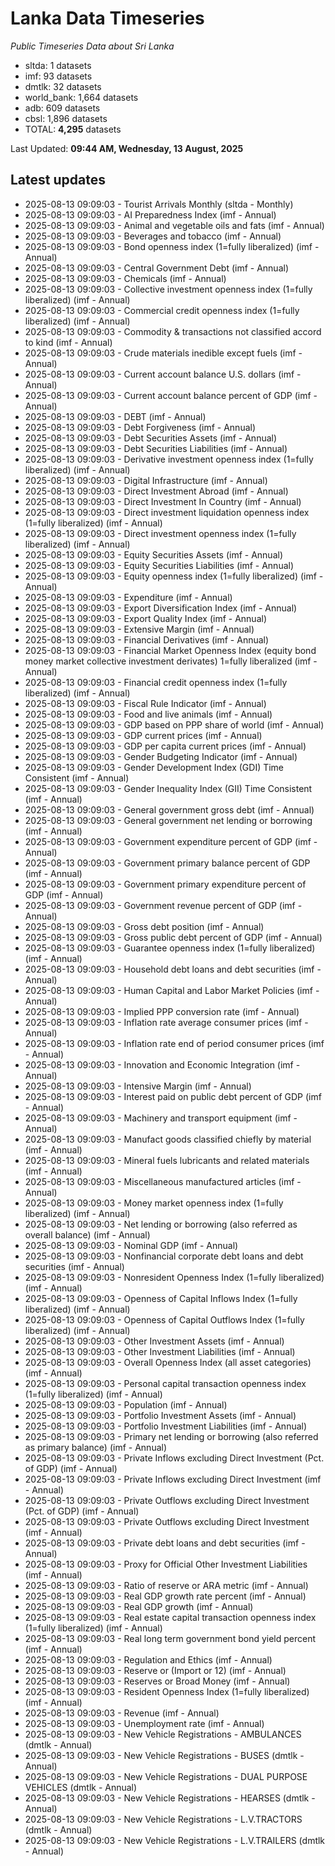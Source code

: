 # Lanka Data Timeseries
*Public Timeseries Data about Sri Lanka*

* sltda: 1 datasets
* imf: 93 datasets
* dmtlk: 32 datasets
* world_bank: 1,664 datasets
* adb: 609 datasets
* cbsl: 1,896 datasets
* TOTAL: **4,295** datasets

Last Updated: **09:44 AM, Wednesday, 13 August, 2025**

## Latest updates

* 2025-08-13 09:09:03 - Tourist Arrivals Monthly (sltda - Monthly)
* 2025-08-13 09:09:03 - AI Preparedness Index (imf - Annual)
* 2025-08-13 09:09:03 - Animal and vegetable oils and fats (imf - Annual)
* 2025-08-13 09:09:03 - Beverages and tobacco (imf - Annual)
* 2025-08-13 09:09:03 - Bond openness index (1=fully liberalized) (imf - Annual)
* 2025-08-13 09:09:03 - Central Government Debt (imf - Annual)
* 2025-08-13 09:09:03 - Chemicals (imf - Annual)
* 2025-08-13 09:09:03 - Collective investment openness index (1=fully liberalized) (imf - Annual)
* 2025-08-13 09:09:03 - Commercial credit openness index (1=fully liberalized) (imf - Annual)
* 2025-08-13 09:09:03 - Commodity & transactions not classified accord to kind (imf - Annual)
* 2025-08-13 09:09:03 - Crude materials inedible except fuels (imf - Annual)
* 2025-08-13 09:09:03 - Current account balance U.S. dollars (imf - Annual)
* 2025-08-13 09:09:03 - Current account balance percent of GDP (imf - Annual)
* 2025-08-13 09:09:03 - DEBT (imf - Annual)
* 2025-08-13 09:09:03 - Debt Forgiveness (imf - Annual)
* 2025-08-13 09:09:03 - Debt Securities Assets (imf - Annual)
* 2025-08-13 09:09:03 - Debt Securities Liabilities (imf - Annual)
* 2025-08-13 09:09:03 - Derivative investment openness index (1=fully liberalized) (imf - Annual)
* 2025-08-13 09:09:03 - Digital Infrastructure (imf - Annual)
* 2025-08-13 09:09:03 - Direct Investment Abroad (imf - Annual)
* 2025-08-13 09:09:03 - Direct Investment In Country (imf - Annual)
* 2025-08-13 09:09:03 - Direct investment liquidation openness index (1=fully liberalized) (imf - Annual)
* 2025-08-13 09:09:03 - Direct investment openness index (1=fully liberalized) (imf - Annual)
* 2025-08-13 09:09:03 - Equity Securities Assets (imf - Annual)
* 2025-08-13 09:09:03 - Equity Securities Liabilities (imf - Annual)
* 2025-08-13 09:09:03 - Equity openness index (1=fully liberalized) (imf - Annual)
* 2025-08-13 09:09:03 - Expenditure (imf - Annual)
* 2025-08-13 09:09:03 - Export Diversification Index (imf - Annual)
* 2025-08-13 09:09:03 - Export Quality Index (imf - Annual)
* 2025-08-13 09:09:03 - Extensive Margin (imf - Annual)
* 2025-08-13 09:09:03 - Financial Derivatives (imf - Annual)
* 2025-08-13 09:09:03 - Financial Market Openness Index (equity bond money market collective investment derivates) 1=fully liberalized (imf - Annual)
* 2025-08-13 09:09:03 - Financial credit openness index (1=fully liberalized) (imf - Annual)
* 2025-08-13 09:09:03 - Fiscal Rule Indicator (imf - Annual)
* 2025-08-13 09:09:03 - Food and live animals (imf - Annual)
* 2025-08-13 09:09:03 - GDP based on PPP share of world (imf - Annual)
* 2025-08-13 09:09:03 - GDP current prices (imf - Annual)
* 2025-08-13 09:09:03 - GDP per capita current prices (imf - Annual)
* 2025-08-13 09:09:03 - Gender Budgeting Indicator (imf - Annual)
* 2025-08-13 09:09:03 - Gender Development Index (GDI) Time Consistent (imf - Annual)
* 2025-08-13 09:09:03 - Gender Inequality Index (GII) Time Consistent (imf - Annual)
* 2025-08-13 09:09:03 - General government gross debt (imf - Annual)
* 2025-08-13 09:09:03 - General government net lending or borrowing (imf - Annual)
* 2025-08-13 09:09:03 - Government expenditure percent of GDP (imf - Annual)
* 2025-08-13 09:09:03 - Government primary balance percent of GDP (imf - Annual)
* 2025-08-13 09:09:03 - Government primary expenditure percent of GDP (imf - Annual)
* 2025-08-13 09:09:03 - Government revenue percent of GDP (imf - Annual)
* 2025-08-13 09:09:03 - Gross debt position (imf - Annual)
* 2025-08-13 09:09:03 - Gross public debt percent of GDP (imf - Annual)
* 2025-08-13 09:09:03 - Guarantee openness index (1=fully liberalized) (imf - Annual)
* 2025-08-13 09:09:03 - Household debt loans and debt securities (imf - Annual)
* 2025-08-13 09:09:03 - Human Capital and Labor Market Policies (imf - Annual)
* 2025-08-13 09:09:03 - Implied PPP conversion rate (imf - Annual)
* 2025-08-13 09:09:03 - Inflation rate average consumer prices (imf - Annual)
* 2025-08-13 09:09:03 - Inflation rate end of period consumer prices (imf - Annual)
* 2025-08-13 09:09:03 - Innovation and Economic Integration (imf - Annual)
* 2025-08-13 09:09:03 - Intensive Margin (imf - Annual)
* 2025-08-13 09:09:03 - Interest paid on public debt percent of GDP (imf - Annual)
* 2025-08-13 09:09:03 - Machinery and transport equipment (imf - Annual)
* 2025-08-13 09:09:03 - Manufact goods classified chiefly by material (imf - Annual)
* 2025-08-13 09:09:03 - Mineral fuels lubricants and related materials (imf - Annual)
* 2025-08-13 09:09:03 - Miscellaneous manufactured articles (imf - Annual)
* 2025-08-13 09:09:03 - Money market openness index (1=fully liberalized) (imf - Annual)
* 2025-08-13 09:09:03 - Net lending or borrowing (also referred as overall balance) (imf - Annual)
* 2025-08-13 09:09:03 - Nominal GDP (imf - Annual)
* 2025-08-13 09:09:03 - Nonfinancial corporate debt loans and debt securities (imf - Annual)
* 2025-08-13 09:09:03 - Nonresident Openness Index (1=fully liberalized) (imf - Annual)
* 2025-08-13 09:09:03 - Openness of Capital Inflows Index (1=fully liberalized) (imf - Annual)
* 2025-08-13 09:09:03 - Openness of Capital Outflows Index (1=fully liberalized) (imf - Annual)
* 2025-08-13 09:09:03 - Other Investment Assets (imf - Annual)
* 2025-08-13 09:09:03 - Other Investment Liabilities (imf - Annual)
* 2025-08-13 09:09:03 - Overall Openness Index (all asset categories) (imf - Annual)
* 2025-08-13 09:09:03 - Personal capital transaction openness index (1=fully liberalized) (imf - Annual)
* 2025-08-13 09:09:03 - Population (imf - Annual)
* 2025-08-13 09:09:03 - Portfolio Investment Assets (imf - Annual)
* 2025-08-13 09:09:03 - Portfolio Investment Liabilities (imf - Annual)
* 2025-08-13 09:09:03 - Primary net lending or borrowing (also referred as primary balance) (imf - Annual)
* 2025-08-13 09:09:03 - Private Inflows excluding Direct Investment (Pct. of GDP) (imf - Annual)
* 2025-08-13 09:09:03 - Private Inflows excluding Direct Investment (imf - Annual)
* 2025-08-13 09:09:03 - Private Outflows excluding Direct Investment (Pct. of GDP) (imf - Annual)
* 2025-08-13 09:09:03 - Private Outflows excluding Direct Investment (imf - Annual)
* 2025-08-13 09:09:03 - Private debt loans and debt securities (imf - Annual)
* 2025-08-13 09:09:03 - Proxy for Official Other Investment Liabilities (imf - Annual)
* 2025-08-13 09:09:03 - Ratio of reserve or ARA metric (imf - Annual)
* 2025-08-13 09:09:03 - Real GDP growth rate percent (imf - Annual)
* 2025-08-13 09:09:03 - Real GDP growth (imf - Annual)
* 2025-08-13 09:09:03 - Real estate capital transaction openness index (1=fully liberalized) (imf - Annual)
* 2025-08-13 09:09:03 - Real long term government bond yield percent (imf - Annual)
* 2025-08-13 09:09:03 - Regulation and Ethics (imf - Annual)
* 2025-08-13 09:09:03 - Reserve or (Import or 12) (imf - Annual)
* 2025-08-13 09:09:03 - Reserves or Broad Money (imf - Annual)
* 2025-08-13 09:09:03 - Resident Openness Index (1=fully liberalized) (imf - Annual)
* 2025-08-13 09:09:03 - Revenue (imf - Annual)
* 2025-08-13 09:09:03 - Unemployment rate (imf - Annual)
* 2025-08-13 09:09:03 - New Vehicle Registrations - AMBULANCES (dmtlk - Annual)
* 2025-08-13 09:09:03 - New Vehicle Registrations - BUSES (dmtlk - Annual)
* 2025-08-13 09:09:03 - New Vehicle Registrations - DUAL PURPOSE VEHICLES (dmtlk - Annual)
* 2025-08-13 09:09:03 - New Vehicle Registrations - HEARSES (dmtlk - Annual)
* 2025-08-13 09:09:03 - New Vehicle Registrations - L.V.TRACTORS (dmtlk - Annual)
* 2025-08-13 09:09:03 - New Vehicle Registrations - L.V.TRAILERS (dmtlk - Annual)
